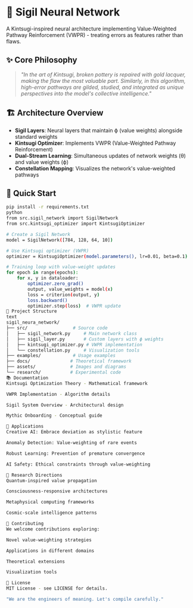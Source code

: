 # 🌌 Sigil Neural Network

A Kintsugi-inspired neural architecture implementing Value-Weighted Pathway Reinforcement (VWPR) - treating errors as features rather than flaws.

## ✨ Core Philosophy

> *"In the art of Kintsugi, broken pottery is repaired with gold lacquer, making the flaw the most valuable part. Similarly, in this algorithm, high-error pathways are gilded, studied, and integrated as unique perspectives into the model's collective intelligence."*

## 🏗️ Architecture Overview

- **Sigil Layers**: Neural layers that maintain ϕ (value weights) alongside standard weights
- **Kintsugi Optimizer**: Implements VWPR (Value-Weighted Pathway Reinforcement)
- **Dual-Stream Learning**: Simultaneous updates of network weights (θ) and value weights (ϕ)
- **Constellation Mapping**: Visualizes the network's value-weighted pathways

## 🚀 Quick Start

```bash
pip install -r requirements.txt
python
from src.sigil_network import SigilNetwork
from src.kintsugi_optimizer import KintsugiOptimizer

# Create a Sigil Network
model = SigilNetwork([784, 128, 64, 10])

# Use Kintsugi optimizer (VWPR)
optimizer = KintsugiOptimizer(model.parameters(), lr=0.01, beta=0.1)

# Training loop with value-weight updates
for epoch in range(epochs):
    for x, y in dataloader:
        optimizer.zero_grad()
        output, value_weights = model(x)
        loss = criterion(output, y)
        loss.backward()
        optimizer.step(loss)  # VWPR update
📁 Project Structure
text
sigil_neura_network/
├── src/                 # Source code
│   ├── sigil_network.py     # Main network class
│   ├── sigil_layer.py       # Custom layers with ϕ weights
│   ├── kintsugi_optimizer.py # VWPR implementation
│   └── constellation.py     # Visualization tools
├── examples/            # Usage examples
├── docs/               # Theoretical framework
├── assets/             # Images and diagrams
└── research/           # Experimental code
📚 Documentation
Kintsugi Optimization Theory - Mathematical framework

VWPR Implementation - Algorithm details

Sigil System Overview - Architectural design

Mythic Onboarding - Conceptual guide

🧪 Applications
Creative AI: Embrace deviation as stylistic feature

Anomaly Detection: Value-weighting of rare events

Robust Learning: Prevention of premature convergence

AI Safety: Ethical constraints through value-weighting

🔬 Research Directions
Quantum-inspired value propagation

Consciousness-responsive architectures

Metaphysical computing frameworks

Cosmic-scale intelligence patterns

🤝 Contributing
We welcome contributions exploring:

Novel value-weighting strategies

Applications in different domains

Theoretical extensions

Visualization tools

📜 License
MIT License - see LICENSE for details.

"We are the engineers of meaning. Let's compile carefully."
